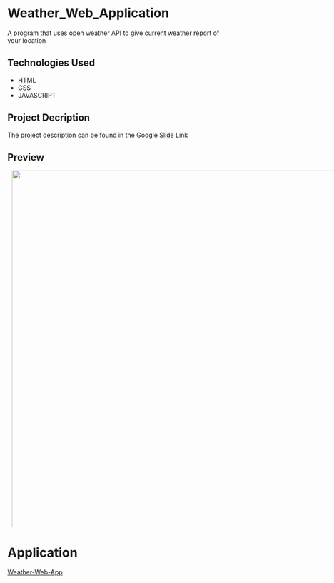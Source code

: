# Weather_Web_Application
A program that uses open weather API to give current weather report of your location

## Technologies Used
  - HTML
  - CSS
  - JAVASCRIPT
  
## Project Decription 
The project description can be found in the [Google Slide](https://docs.google.com/presentation/d/1aYHdCa0WGq1BUgf0cb7yV_aQCtNAbrqApuqznzXxYSQ/edit#slide=id.p1) Link

## Preview
<div style="display:flex">
     <div style="flex:1;padding-left:10px;">
          <img src="https://user-images.githubusercontent.com/99515673/225871316-8aa48ae7-b092-458c-ba8f-f4be2af1da59.png" width="800"/>
     </div>
</div>

# Application 
[Weather-Web-App]((https://moradmed1.github.io/PFE/))
